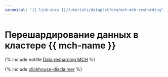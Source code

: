 ```yaml
---
canonical: "{{ link-docs }}/tutorials/dataplatform/mch-mch-resharding"
---
```


# Перешардирование данных в кластере {{ mch-name }}

{% include notitle [Data resharding MCH](../../_tutorials/dataplatform/datatransfer/mch-mch-resharding.md) %}

{% include [clickhouse-disclaimer](../../_includes/clickhouse-disclaimer.md) %}
